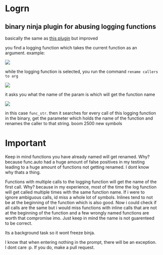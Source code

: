 # Logrn
## binary ninja plugin for abusing logging functions
basically the same as [this plugin](https://github.com/404d/autoutils) but improved

you find a logging function which takes the current function as an argument. example:

![](https://cdn.discordapp.com/attachments/675073564508028968/760946073542983710/unknown.png)

while the logging function is selected, you run the command `rename callers to arg`

![](https://cdn.discordapp.com/attachments/675073564508028968/760946299943124992/unknown.png)

it asks you what the name of the param is which will get the function name

![](https://cdn.discordapp.com/attachments/675073564508028968/760946419254689873/unknown.png)

in this case `func_str`.
then it searches for every call of this logging function in the binary, get the parameter which holds the name of the function and renames the caller to that string. boom 2500 new symbols


# Important

Keep in mind functions you have already named will get renamed. Why? because func.auto had a huge amount of false positives in my testing leading to a huge amount of functions not getting renamed. I dont know why thats a thing.

Functions with multiple calls to the logging function will get the name of the first call. Why? because in my experience, most of the time the log function will get called multiple times with the same function name. If i were to ignore ambiguous calls, id miss a whole lot of symbols. Inlines tend to not be at the beginning of the function which is also good. Now i could check if all calls are the same but i would miss functions with inline calls that are not at the beginning of the function and a few wrongly named functions are worth that compromise imo. Just keep in mind the name is not guarenteed to be correct.

Its a background task so it wont freeze binja.

I know that when entering nothing in the prompt, there will be an exception. I dont care :p. If you do, make a pull request.
